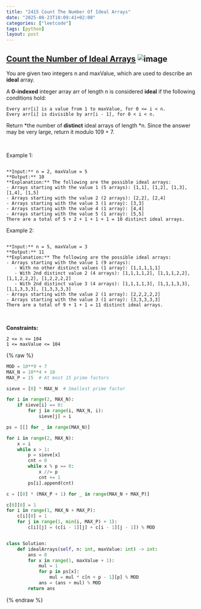 ```yaml
---
title: "2415 Count The Number Of Ideal Arrays"
date: "2025-08-23T10:09:41+02:00"
categories: ["leetcode"]
tags: [python]
layout: post
---
```


## [Count the Number of Ideal Arrays](https://leetcode.com/problems/count-the-number-of-ideal-arrays) ![image](https://img.shields.io/badge/Difficulty-Hard-red)

You are given two integers n and maxValue, which are used to describe an **ideal** array.

A **0-indexed** integer array arr of length n is considered **ideal** if the following conditions hold:

	Every arr[i] is a value from 1 to maxValue, for 0 <= i < n.
	Every arr[i] is divisible by arr[i - 1], for 0 < i < n.

Return *the number of **distinct** ideal arrays of length *n. Since the answer may be very large, return it modulo 109 + 7.

 

Example 1:

```

**Input:** n = 2, maxValue = 5
**Output:** 10
**Explanation:** The following are the possible ideal arrays:
- Arrays starting with the value 1 (5 arrays): [1,1], [1,2], [1,3], [1,4], [1,5]
- Arrays starting with the value 2 (2 arrays): [2,2], [2,4]
- Arrays starting with the value 3 (1 array): [3,3]
- Arrays starting with the value 4 (1 array): [4,4]
- Arrays starting with the value 5 (1 array): [5,5]
There are a total of 5 + 2 + 1 + 1 + 1 = 10 distinct ideal arrays.

```

Example 2:

```

**Input:** n = 5, maxValue = 3
**Output:** 11
**Explanation:** The following are the possible ideal arrays:
- Arrays starting with the value 1 (9 arrays): 
   - With no other distinct values (1 array): [1,1,1,1,1] 
   - With 2nd distinct value 2 (4 arrays): [1,1,1,1,2], [1,1,1,2,2], [1,1,2,2,2], [1,2,2,2,2]
   - With 2nd distinct value 3 (4 arrays): [1,1,1,1,3], [1,1,1,3,3], [1,1,3,3,3], [1,3,3,3,3]
- Arrays starting with the value 2 (1 array): [2,2,2,2,2]
- Arrays starting with the value 3 (1 array): [3,3,3,3,3]
There are a total of 9 + 1 + 1 = 11 distinct ideal arrays.

```

 

**Constraints:**

	2 <= n <= 104
	1 <= maxValue <= 104

{% raw %}
```python
MOD = 10**9 + 7
MAX_N = 10**4 + 10
MAX_P = 15  # At most 15 prime factors

sieve = [0] * MAX_N  # Smallest prime factor

for i in range(2, MAX_N):
    if sieve[i] == 0:
        for j in range(i, MAX_N, i):
            sieve[j] = i

ps = [[] for _ in range(MAX_N)]

for i in range(2, MAX_N):
    x = i
    while x > 1:
        p = sieve[x]
        cnt = 0
        while x % p == 0:
            x //= p
            cnt += 1
        ps[i].append(cnt)

c = [[0] * (MAX_P + 1) for _ in range(MAX_N + MAX_P)]

c[0][0] = 1
for i in range(1, MAX_N + MAX_P):
    c[i][0] = 1
    for j in range(1, min(i, MAX_P) + 1):
        c[i][j] = (c[i - 1][j] + c[i - 1][j - 1]) % MOD


class Solution:
    def idealArrays(self, n: int, maxValue: int) -> int:
        ans = 0
        for x in range(1, maxValue + 1):
            mul = 1
            for p in ps[x]:
                mul = mul * c[n + p - 1][p] % MOD
            ans = (ans + mul) % MOD
        return ans
```
{% endraw %}
